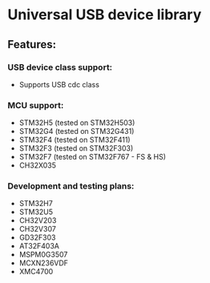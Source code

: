 # Universal USB device library

## Features:

### USB device class support:
- Supports USB cdc class

### MCU support:
- STM32H5 (tested on STM32H503)
- STM32G4 (tested on STM32G431)
- STM32F4 (tested on STM32F411)
- STM32F3 (tested on STM32F303)
- STM32F7 (tested on STM32F767 - FS & HS)
- CH32X035

### Development and testing plans:
- STM32H7
- STM32U5
- CH32V203
- CH32V307
- GD32F303
- AT32F403A
- MSPM0G3507
- MCXN236VDF
- XMC4700
